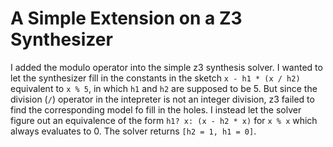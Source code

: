 # A Simple Extension on a Z3 Synthesizer

I added the modulo operator into the simple z3 synthesis solver. I wanted to let the synthesizer fill in the constants in the sketch `x - h1 * (x / h2)` equivalent to `x % 5`, in which `h1` and `h2` are supposed to be 5. But since the division (`/`) operator in the intepreter is not an integer division, z3 failed to find the corresponding model fo fill in the holes. I instead let the solver figure out an equivalence of the form `h1? x: (x - h2 * x)` for `x % x` which always evaluates to 0. The solver returns `[h2 = 1, h1 = 0]`.